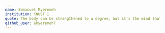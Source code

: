 ```yaml
---
name: Emmanuel Kyeremeh 
institution: KNUST 🚩 
quote: The body can be strengthened to a degree, but it's the mind that makes you imprevious to defeat
github_user: ekyeremeh7
---
```


